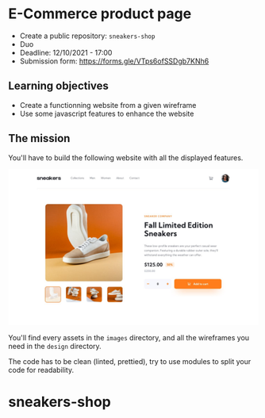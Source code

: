 # E-Commerce product page

- Create a public repository: `sneakers-shop`
- Duo
- Deadline: 12/10/2021 - 17:00
- Submission form: https://forms.gle/VTps6ofSSDgb7KNh6

## Learning objectives

- Create a functionning website from a given wireframe
- Use some javascript features to enhance the website

## The mission

You'll have to build the following website with all the displayed features.

![Sneakers webshop](./design/desktop-design.jpg)

You'll find every assets in the `images` directory, and all the wireframes you need in the `design` directory.

The code has to be clean (linted, prettied), try to use modules to split your code for readability.
# sneakers-shop
